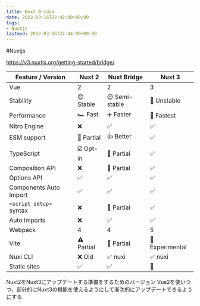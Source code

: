 ```yaml
---
title: Nuxt Bridge
date: 2022-03-16T22:42:00+09:00
tags:
- Nuxtjs
lastmod: 2022-03-16T22:44:00+09:00
---
```


\#Nuxtjs

<https://v3.nuxtjs.org/getting-started/bridge/>

|Feature / Version|Nuxt 2|Nuxt Bridge|Nuxt 3|
|-----------------|------|-----------|------|
|Vue|2|2|3|
|Stability|😊 Stable|😌 Semi-stable|😬 Unstable|
|Performance|🏎 Fast|✈️ Faster|🚀 Fastest|
|Nitro Engine|❌|✅|✅|
|ESM support|🌙 Partial|👍 Better|✅|
|TypeScript|☑️ Opt-in|🚧 Partial|✅|
|Composition API|❌|🚧 Partial|✅|
|Options API|✅|✅|✅|
|Components Auto Import|✅|✅|✅|
|`<script setup>` syntax|❌|🚧 Partial|✅|
|Auto Imports|❌|✅|✅|
|Webpack|4|4|5|
|Vite|⚠️ Partial|🚧 Partial|🚧 Experimental|
|Nuxi CLI|❌ Old|✅ nuxi|✅ nuxi|
|Static sites|✅|✅|🚧|

Nuxt2をNuxt3にアップデートする準備をするためのバージョン
Vue2を使いつつ、部分的にNuxt3の機能を使えるようにして漸次的にアップデートできるようにする
